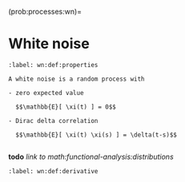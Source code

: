 (prob:processes:wn)=
# White noise


```{prf:definition} White noise - properties
:label: wn:def:properties

A white noise is a random process with

- zero expected value 

  $$\mathbb{E}[ \xi(t) ] = 0$$

- Dirac delta correlation

  $$\mathbb{E}[ \xi(t) \xi(s) ] = \delta(t-s)$$


```

**todo** *link to math:functional-analysis:distributions*

```{prf:definition} White noise - time derivative of [Wiener process](prob:processes:wiener) $W(t)$ in the sense of distributions
:label: wn:def:derivative

```


